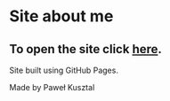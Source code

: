 # Site about me

## To open the site click [here](https://kusztalpawel.github.io/about-me-app).
Site built using GitHub Pages.

Made by Paweł Kusztal